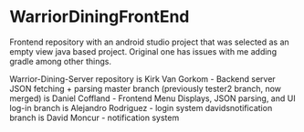 # WarriorDiningFrontEnd
Frontend repository with an android studio project that was selected as an empty view java based project. Original one has issues with me adding gradle among other things.

Warrior-Dining-Server repository is Kirk Van Gorkom - Backend server JSON fetching + parsing
master branch (previously tester2 branch, now merged) is Daniel Coffland - Frontend Menu Displays, JSON parsing, and UI
log-in branch is Alejandro Rodriguez - login system
davidsnotification branch is David Moncur - notification system
